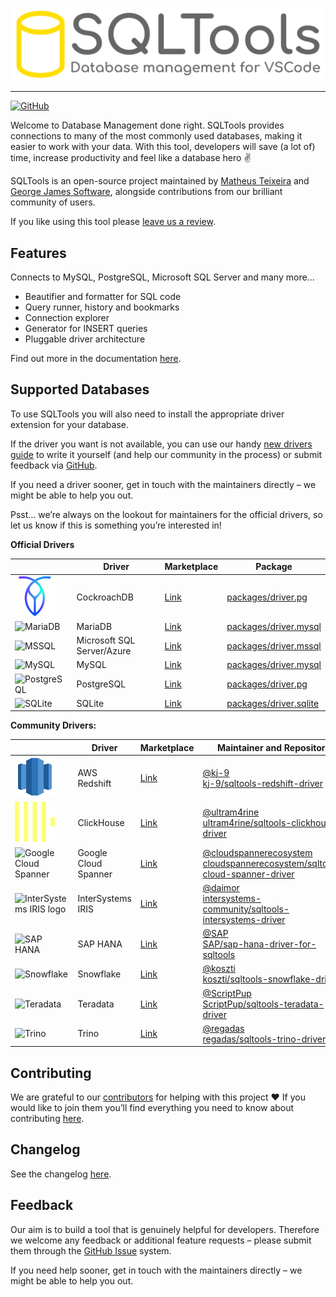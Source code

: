 <!-- HEADER START -->
<p style='text-align: center;'>
  <img src="https://raw.githubusercontent.com/mtxr/vscode-sqltools/dev/static/header-hero.svg?sanitize=true" />
</p>

<hr />
<!-- HEADER END -->

<p style='text-align: center;'>

[![GitHub](https://img.shields.io/github/license/mtxr/vscode-sqltools?style=for-the-badge)](https://github.com/mtxr/vscode-sqltools/blob/dev/LICENSE.md)

</p>

Welcome to Database Management done right. 
SQLTools provides connections to many of the most commonly used databases, making it easier to work with your data. With this tool, developers will save (a lot of) time, increase productivity and feel like a database hero ✌️

SQLTools is an open-source project maintained by [Matheus Teixeira](https://mteixeira.dev/) and [George James Software](https://georgejames.com), alongside contributions from our brilliant community of users. 

If you like using this tool please [leave us a review](https://marketplace.visualstudio.com/items?itemName=mtxr.sqltools&ssr=false#review-details).

## Features

Connects to MySQL, PostgreSQL, Microsoft SQL Server and many more...

- Beautifier and formatter for SQL code
- Query runner, history and bookmarks
- Connection explorer
- Generator for INSERT queries
- Pluggable driver architecture

Find out more in the documentation [here](http://vscode-sqltools.mteixeira.dev/#features).

## Supported Databases
To use SQLTools you will also need to install the appropriate driver extension for your database.

If the driver you want is not available, you can use our handy [new drivers guide](https://vscode-sqltools.mteixeira.dev/en/contributing/support-new-drivers/) to write it yourself (and help our community in the process) or submit feedback via  [GitHub](https://github.com/mtxr/vscode-sqltools/issues).

If you need a driver sooner, get in touch with the maintainers directly – we might be able to help you out.

Psst… we’re always on the lookout for maintainers for the official drivers, so let us know if this is something you’re interested in!

**Official Drivers**

|                                                                                                                              | Driver                     | Marketplace                                                                             | Package                                                                                           |
| ---------------------------------------------------------------------------------------------------------------------------- | -------------------------- | --------------------------------------------------------------------------------------- | ------------------------------------------------------------------------------------------------- |
| ![CockroachDB](https://raw.githubusercontent.com/mtxr/vscode-sqltools/dev/packages/driver.pg/icons/cockroach/default.png)    | CockroachDB                | [Link](https://marketplace.visualstudio.com/items?itemName=mtxr.sqltools-driver-pg)     | [packages/driver.pg](https://github.com/mtxr/vscode-sqltools/tree/dev/packages/driver.pg)         |
| ![MariaDB](https://raw.githubusercontent.com/mtxr/vscode-sqltools/dev/packages/driver.mysql/icons/mariadb/default.png)       | MariaDB                    | [Link](https://marketplace.visualstudio.com/items?itemName=mtxr.sqltools-driver-mysql)  | [packages/driver.mysql](https://github.com/mtxr/vscode-sqltools/tree/dev/packages/driver.mysql)   |
| ![MSSQL](https://raw.githubusercontent.com/mtxr/vscode-sqltools/dev/packages/driver.mssql/icons/default.png)                 | Microsoft SQL Server/Azure | [Link](https://marketplace.visualstudio.com/items?itemName=mtxr.sqltools-driver-mssql)  | [packages/driver.mssql](https://github.com/mtxr/vscode-sqltools/tree/dev/packages/driver.mssql)   |
| ![MySQL](https://raw.githubusercontent.com/mtxr/vscode-sqltools/dev/packages/driver.mysql/icons/default.png)                 | MySQL                      | [Link](https://marketplace.visualstudio.com/items?itemName=mtxr.sqltools-driver-mysql)  | [packages/driver.mysql](https://github.com/mtxr/vscode-sqltools/tree/dev/packages/driver.mysql)   |
| ![PostgreSQL](https://raw.githubusercontent.com/mtxr/vscode-sqltools/dev/packages/driver.pg/icons/pg/default.png)            | PostgreSQL                 | [Link](https://marketplace.visualstudio.com/items?itemName=mtxr.sqltools-driver-pg)     | [packages/driver.pg](https://github.com/mtxr/vscode-sqltools/tree/dev/packages/driver.pg)         |
| ![SQLite](https://raw.githubusercontent.com/mtxr/vscode-sqltools/dev/packages/driver.sqlite/icons/default.png)               | SQLite                     | [Link](https://marketplace.visualstudio.com/items?itemName=mtxr.sqltools-driver-sqlite) | [packages/driver.sqlite](https://github.com/mtxr/vscode-sqltools/tree/dev/packages/driver.sqlite) |

**Community Drivers:**

|                                                                                                                                           | Driver               | Marketplace                                                                                                            | Maintainer and Repository                                                                                                                                                                              |
| ----------------------------------------------------------------------------------------------------------------------------------------- | -------------------- | ---------------------------------------------------------------------------------------------------------------------- | ------------------------------------------------------------------------------------------------------------------------------------------------------------------------------------------------------ |
| ![AWS Redshift](https://raw.githubusercontent.com/mtxr/vscode-sqltools/dev/packages/driver.pg/icons/redshift/default.png)                 | AWS Redshift         | [Link](https://marketplace.visualstudio.com/items?itemName=kj.sqltools-driver-redshift)                                | [@kj-9](https://github.com/kj-9)<br/> [kj-9/sqltools-redshift-driver](https://github.com/kj-9/sqltools-redshift-driver)                                                                                |
| ![ClickHouse logo](https://raw.githubusercontent.com/ultram4rine/sqltools-clickhouse-driver/master/icons/default.png)                     | ClickHouse           | [Link](https://marketplace.visualstudio.com/items?itemName=ultram4rine.sqltools-clickhouse-driver)                     | [@ultram4rine](https://github.com/ultram4rine) <br/> [ultram4rine/sqltools-clickhouse-driver](https://github.com/ultram4rine/sqltools-clickhouse-driver)                                               |
| ![Google Cloud Spanner](https://raw.githubusercontent.com/cloudspannerecosystem/sqltools-cloud-spanner-driver/main/icons/default.png)     | Google Cloud Spanner | [Link](https://marketplace.visualstudio.com/items?itemName=google-cloud-spanner-ecosystem.google-cloud-spanner-driver) | [@cloudspannerecosystem](https://github.com/cloudspannerecosystem) <br/> [cloudspannerecosystem/sqltools-cloud-spanner-driver](https://github.com/cloudspannerecosystem/sqltools-cloud-spanner-driver) |
| ![InterSystems IRIS logo](https://raw.githubusercontent.com/intersystems-community/sqltools-intersystems-driver/master/icons/default.png) | InterSystems IRIS    | [Link](https://marketplace.visualstudio.com/items?itemName=intersystems-community.sqltools-intersystems-driver)        | [@daimor](https://github.com/daimor) <br/> [intersystems-community/sqltools-intersystems-driver](https://github.com/intersystems-community/sqltools-intersystems-driver)                               |
| ![SAP HANA](https://raw.githubusercontent.com/SAP/sap-hana-driver-for-sqltools/master/icons/default.png)                                  | SAP HANA             | [Link](https://marketplace.visualstudio.com/items?itemName=SAPOSS.sap-hana-driver-for-sqltools)                        | [@SAP](https://github.com/SAP) <br/> [SAP/sap-hana-driver-for-sqltools](https://github.com/SAP/sap-hana-driver-for-sqltools)                                                                           |
| ![Snowflake](https://raw.githubusercontent.com/koszti/sqltools-snowflake-driver/master/icons/default.png)                                 | Snowflake            | [Link](https://marketplace.visualstudio.com/items?itemName=koszti.snowflake-driver-for-sqltools)                       | [@koszti](https://github.com/koszti) <br/> [koszti/sqltools-snowflake-driver](https://github.com/koszti/sqltools-snowflake-driver)                                                                     |
| ![Teradata](https://raw.githubusercontent.com/scriptpup/sqltools-teradata-driver/master/icons/default.png)                                | Teradata             | [Link](https://marketplace.visualstudio.com/items?itemName=scriptpup.sqltools-teradata-driver)                         | [@ScriptPup](https://github.com/ScriptPup) <br/> [ScriptPup/sqltools-teradata-driver](https://github.com/ScriptPup/sqltools-teradata-driver)                                                           |
| ![Trino](https://raw.githubusercontent.com/regadas/sqltools-trino-driver/master/icons/default.png)                                        | Trino                | [Link](https://marketplace.visualstudio.com/items?itemName=regadas.sqltools-trino-driver)                              | [@regadas](https://github.com/regadas) <br/> [regadas/sqltools-trino-driver](https://github.com/regadas/sqltools-trino-driver)                                                                         |

## Contributing

We are grateful to our [contributors](https://github.com/mtxr/vscode-sqltools/graphs/contributors) for helping with this project ❤️ If you would like to join them you’ll find everything you need to know about contributing [here](https://vscode-sqltools.mteixeira.dev/contributing).

## Changelog

See the changelog [here](https://vscode-sqltools.mteixeira.dev/changelog).

## Feedback

Our aim is to build a tool that is genuinely helpful for developers. Therefore we welcome any feedback or additional feature requests – please submit them through the [GitHub Issue](https://github.com/mtxr/vscode-sqltools/issues) system.

If you need help sooner, get in touch with the maintainers directly – we might be able to help you out.